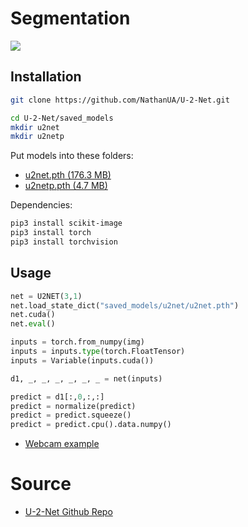 
# Segmentation

![](images/segmentation-example.gif)

## Installation

```bash
git clone https://github.com/NathanUA/U-2-Net.git

cd U-2-Net/saved_models
mkdir u2net
mkdir u2netp
```

Put models into these folders:
* [u2net.pth (176.3 MB)](https://drive.google.com/file/d/1ao1ovG1Qtx4b7EoskHXmi2E9rp5CHLcZ/view?usp=sharing)
* [u2netp.pth (4.7 MB)](https://drive.google.com/file/d/1rbSTGKAE-MTxBYHd-51l2hMOQPT_7EPy/view?usp=sharing)

Dependencies:

```bash
pip3 install scikit-image
pip3 install torch
pip3 install torchvision
```

## Usage

```python
net = U2NET(3,1)
net.load_state_dict("saved_models/u2net/u2net.pth")
net.cuda()
net.eval()

inputs = torch.from_numpy(img)
inputs = inputs.type(torch.FloatTensor)
inputs = Variable(inputs.cuda())

d1, _, _, _, _, _, _ = net(inputs)

predict = d1[:,0,:,:]
predict = normalize(predict)
predict = predict.squeeze()
predict = predict.cpu().data.numpy()
```

* [Webcam example](./code/segmentation_webcam_example.py)

# Source

* [U-2-Net Github Repo](https://github.com/NathanUA/U-2-Net)
